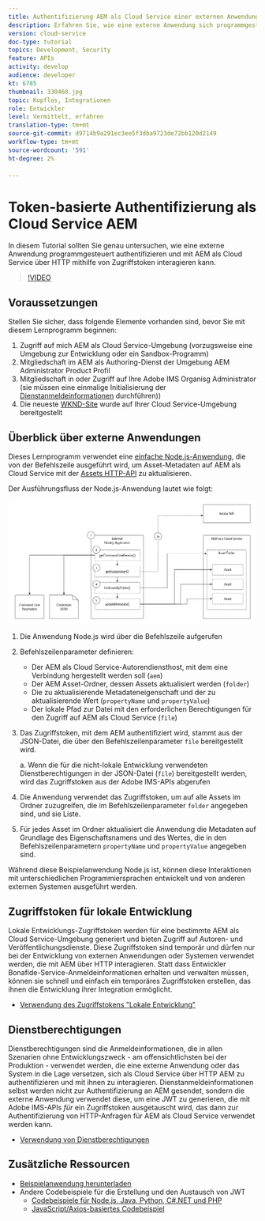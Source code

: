 ```yaml
---
title: Authentifizierung AEM als Cloud Service einer externen Anwendung
description: Erfahren Sie, wie eine externe Anwendung sich programmgesteuert authentifizieren und mit AEM als Cloud Service über HTTP mithilfe von Zugriffstoken für lokale Entwicklung und Dienstberechtigungen interagieren kann.
version: cloud-service
doc-type: tutorial
topics: Development, Security
feature: APIs
activity: develop
audience: developer
kt: 6785
thumbnail: 330460.jpg
topic: Kopflos, Integrationen
role: Entwickler
level: Vermittelt, erfahren
translation-type: tm+mt
source-git-commit: d9714b9a291ec3ee5f3dba9723de72bb120d2149
workflow-type: tm+mt
source-wordcount: '591'
ht-degree: 2%

---
```



# Token-basierte Authentifizierung als Cloud Service AEM

In diesem Tutorial sollten Sie genau untersuchen, wie eine externe Anwendung programmgesteuert authentifizieren und mit AEM als Cloud Service über HTTP mithilfe von Zugriffstoken interagieren kann.

>[!VIDEO](https://video.tv.adobe.com/v/330460/?quality=12&learn=on)

## Voraussetzungen

Stellen Sie sicher, dass folgende Elemente vorhanden sind, bevor Sie mit diesem Lernprogramm beginnen:

1. Zugriff auf mich AEM als Cloud Service-Umgebung (vorzugsweise eine Umgebung zur Entwicklung oder ein Sandbox-Programm)
1. Mitgliedschaft im AEM als Authoring-Dienst der Umgebung AEM Administrator Product Profil
1. Mitgliedschaft in oder Zugriff auf Ihre Adobe IMS Organisg Administrator (sie müssen eine einmalige Initialisierung der [Dienstanmeldeinformationen](./service-credentials.md) durchführen))
1. Die neueste [WKND-Site](https://github.com/adobe/aem-guides-wknd) wurde auf Ihrer Cloud Service-Umgebung bereitgestellt

## Überblick über externe Anwendungen

Dieses Lernprogramm verwendet eine [einfache Node.js-Anwendung](./assets/aem-guides_token-authentication-external-application.zip), die von der Befehlszeile ausgeführt wird, um Asset-Metadaten auf AEM als Cloud Service mit der [Assets HTTP-API](https://experienceleague.adobe.com/docs/experience-manager-cloud-service/assets/admin/mac-api-assets.html?lang=de) zu aktualisieren.

Der Ausführungsfluss der Node.js-Anwendung lautet wie folgt:

![Externe Anwendung](./assets/overview/external-application.png)

1. Die Anwendung Node.js wird über die Befehlszeile aufgerufen
1. Befehlszeilenparameter definieren:
   + Der AEM als Cloud Service-Autorendiensthost, mit dem eine Verbindung hergestellt werden soll (`aem`)
   + Der AEM Asset-Ordner, dessen Assets aktualisiert werden (`folder`)
   + Die zu aktualisierende Metadateneigenschaft und der zu aktualisierende Wert (`propertyName` und `propertyValue`)
   + Der lokale Pfad zur Datei mit den erforderlichen Berechtigungen für den Zugriff auf AEM als Cloud Service (`file`)
1. Das Zugriffstoken, mit dem AEM authentifiziert wird, stammt aus der JSON-Datei, die über den Befehlszeilenparameter `file` bereitgestellt wird.

   a. Wenn die für die nicht-lokale Entwicklung verwendeten Dienstberechtigungen in der JSON-Datei (`file`) bereitgestellt werden, wird das Zugriffstoken aus der Adobe IMS-APIs abgerufen
1. Die Anwendung verwendet das Zugriffstoken, um auf alle Assets im Ordner zuzugreifen, die im Befehlszeilenparameter `folder` angegeben sind, und sie Liste.
1. Für jedes Asset im Ordner aktualisiert die Anwendung die Metadaten auf Grundlage des Eigenschaftsnamens und des Wertes, die in den Befehlszeilenparametern `propertyName` und `propertyValue` angegeben sind.

Während diese Beispielanwendung Node.js ist, können diese Interaktionen mit unterschiedlichen Programmiersprachen entwickelt und von anderen externen Systemen ausgeführt werden.

## Zugriffstoken für lokale Entwicklung

Lokale Entwicklungs-Zugriffstoken werden für eine bestimmte AEM als Cloud Service-Umgebung generiert und bieten Zugriff auf Autoren- und Veröffentlichungsdienste.  Diese Zugriffstoken sind temporär und dürfen nur bei der Entwicklung von externen Anwendungen oder Systemen verwendet werden, die mit AEM über HTTP interagieren. Statt dass Entwickler Bonafide-Service-Anmeldeinformationen erhalten und verwalten müssen, können sie schnell und einfach ein temporäres Zugriffstoken erstellen, das ihnen die Entwicklung ihrer Integration ermöglicht.

+ [Verwendung des Zugriffstokens &quot;Lokale Entwicklung&quot;](./local-development-access-token.md)

## Dienstberechtigungen

Dienstberechtigungen sind die Anmeldeinformationen, die in allen Szenarien ohne Entwicklungszweck - am offensichtlichsten bei der Produktion - verwendet werden, die eine externe Anwendung oder das System in die Lage versetzen, sich als Cloud Service über HTTP AEM zu authentifizieren und mit ihnen zu interagieren. Dienstanmeldeinformationen selbst werden nicht zur Authentifizierung an AEM gesendet, sondern die externe Anwendung verwendet diese, um eine JWT zu generieren, die mit Adobe IMS-APIs _für_ ein Zugriffstoken ausgetauscht wird, das dann zur Authentifizierung von HTTP-Anfragen für AEM als Cloud Service verwendet werden kann.

+ [Verwendung von Dienstberechtigungen](./service-credentials.md)

## Zusätzliche Ressourcen

+ [Beispielanwendung herunterladen](./assets/aem-guides_token-authentication-external-application.zip)
+ Andere Codebeispiele für die Erstellung und den Austausch von JWT
   + [Codebeispiele für Node.js, Java, Python, C#.NET und PHP](https://www.adobe.io/authentication/auth-methods.html#!AdobeDocs/adobeio-auth/master/JWT/samples/samples.md)
   + [JavaScript/Axios-basiertes Codebeispiel](https://github.com/adobe/aemcs-api-client-lib)
